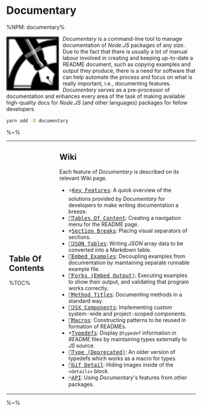 Documentary
===

%NPM: documentary%

<a href="https://github.com/artdecocode/documentary"><img src="images/LOGO.svg?sanitize=true" width="150" align="left"></a>

_Documentary_ is a command-line tool to manage documentation of _Node.JS_ packages of any size. Due to the fact that there is usually a lot of manual labour involved in creating and keeping up-to-date a README document, such as copying examples and output they produce, there is a need for software that can help automate the process and focus on what is really important, i.e., documenting features. _Documentary_ serves as a pre-processor of documentation and enhances every area of the task of making available high-quality docs for _Node.JS_ (and other languages) packages for fellow developers.

```sh
yarn add -D documentary
```

%~%

<table>
<tr><td rowspan="2">

## Table Of Contents

%TOC%

</td>
</tr><tr>
<td rowspan="2">

## Wiki

Each feature of _Documentary_ is described on its relevant Wiki page.

- <kbd>⭐️[Key Features](../../wiki/Key-Features)</kbd>: A quick overview of the solutions provided by _Documentary_ for developers to make writing documentation a breeze.
- <kbd>📖[Tables Of Content](../../wiki/Tables-Of-Content)</kbd>: Creating a navigation menu for the README page.
- <kbd>⚜️[Section Breaks](../../wiki/Section-Breaks)</kbd>: Placing visual separators of sections.
- <kbd>📐[JSON Tables](../../wiki/JSON-Tables)</kbd>: Writing _JSON_ array data to be converted into a Markdown table.
- <kbd>📜[Embed Examples](../../wiki/Embed-Examples)</kbd>: Decoupling examples from documentation by maintaining separate runnable example file.
- <kbd>🍴[Forks (Embed Output)](../../wiki/Forks)</kbd>: Executing examples to show their output, and validating that program works correctly.
- <kbd>🎩[Method Titles](../../wiki/Method-Titles)</kbd>: Documenting methods in a standard way.
- <kbd>🎇[JSX Components](../../wiki/JSX-Components)</kbd>: Implementing custom system-wide and project-scoped components.
- <kbd>🤖[Macros](../../wiki/Macros)</kbd>: Constructing patterns to be reused in formation of READMEs.
- <kbd>☀️[Typedefs](../../wiki/Typedefs)</kbd>: Display `@typedef` information in _README_ files by maintaining types externally to _JS_ source.
- <kbd>🎼[Type (Deprecated)](../../wiki/Type-(Deprecated))</kbd>: An older version of typedefs which works as a macro for types.
- <kbd>🥠[Gif Detail](../../wiki/Gif-Detail)</kbd>: Hiding images inside of the `<details>` block.
- <kbd>🖱[API](../../wiki/API)</kbd>: Using _Documentary_'s features from other packages.

</td></tr>
</table>

%~%